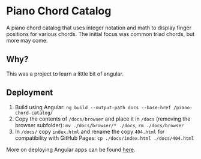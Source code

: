 # Piano Chord Catalog

A piano chord catalog that uses integer notation and math to display finger positions for various chords. The initial focus was common triad chords, but more may come.

## Why?

This was a project to learn a little bit of angular.

## Deployment

1. Build using Angular: `ng build --output-path docs --base-href /piano-chord-catalog/`
2. Copy the contents of `/docs/browser` and place it in `/docs` (removing the browser subfolder): `mv ./docs/browser/* ./docs`, `rm ./docs/browser`
3. In `/docs/` copy `index.html` and rename the copy `404.html` for compatibility with GitHub Pages: `cp ./docs/index.html ./docs/404.html`

More on deploying Angular apps can be found [here](https://angular.io/guide/deployment).